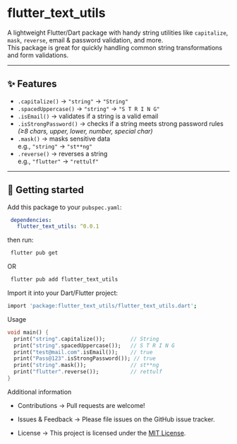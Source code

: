 # flutter_text_utils

A lightweight Flutter/Dart package with handy string utilities like `capitalize`, `mask`, `reverse`, email & password validation, and more.  
This package is great for quickly handling common string transformations and form validations.

---

## ✨ Features

- `.capitalize()` → `"string"` → `"String"`
- `.spacedUppercase()` → `"string"` → `"S T R I N G"`
- `.isEmail()` → validates if a string is a valid email
- `.isStrongPassword()` → checks if a string meets strong password rules *(≥8 chars, upper, lower, number, special char)*
- `.mask()` → masks sensitive data  
  e.g., `"string"` → `"st**ng"`
- `.reverse()` → reverses a string  
  e.g., `"flutter"` → `"rettulf"`

---

## 🚀 Getting started

Add this package to your `pubspec.yaml`:


```yaml
 dependencies:
   flutter_text_utils: ^0.0.1
```

then run:
```bash
 flutter pub get
```
OR

```bash
 flutter pub add flutter_text_utils
```
 Import it into your Dart/Flutter project:
```bash
import 'package:flutter_text_utils/flutter_text_utils.dart';
```

Usage 
```dart
void main() {
  print("string".capitalize());        // String
  print("string".spacedUppercase());   // S T R I N G
  print("test@mail.com".isEmail());    // true
  print("Pass@123".isStrongPassword()); // true
  print("string".mask());              // st**ng
  print("flutter".reverse());          // rettulf
}
```



Additional information

- Contributions → Pull requests are welcome!

- Issues & Feedback → Please file issues on the GitHub issue tracker.

- License → This project is licensed under the [MIT License](LICENSE).


